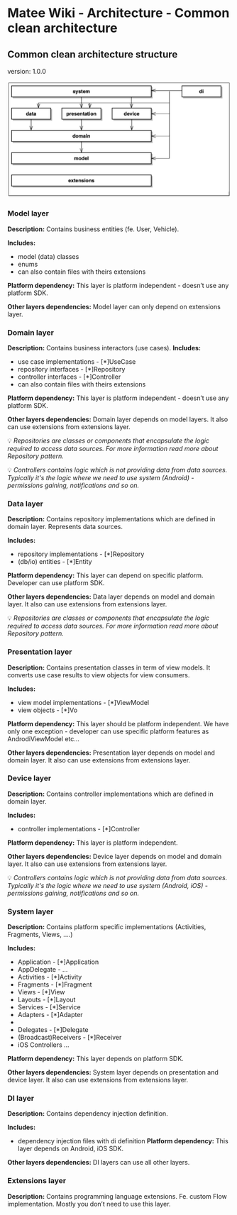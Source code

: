 # Matee Wiki - Architecture - Common clean architecture

## Common clean architecture structure
version: 1.0.0

![Screenshot](img/clean_common_archtieture_diagram.png)

### Model layer
**Description:** Contains business entities (fe. User, Vehicle).

**Includes:** 
 - model (data) classes
 - enums
 - can also contain files with theirs extensions
  
**Platform dependency:** This layer is platform independent - doesn’t use any platform SDK. 

**Other layers dependencies:** Model layer can only depend on extensions layer.

### Domain layer
**Description:** Contains business interactors (use cases).
**Includes:**

 - use case implementations - [*]UseCase 
 - repository interfaces - [*]Repository 
 - controller interfaces - [*]Controller
 - can also contain files with theirs extensions


**Platform dependency:** This layer is platform independent - doesn’t use any platform SDK. 

**Other layers dependencies:** Domain layer depends on model layers. It also can use extensions from extensions layer.

💡 *Repositories are classes or components that encapsulate the logic required to access data sources. For more information read more about Repository pattern.*

💡 *Controllers contains logic which is not providing data from data sources. Typically it's the logic where we need to use system (Android) - permissions gaining, notifications and so on.*

### Data layer
**Description:** Contains repository implementations which are defined in domain layer. Represents data sources.

**Includes:** 
 - repository implementations - [*]Repository 
 - (db/io) entities - [*]Entity


**Platform dependency:** This layer can depend on specific platform. Developer can use platform SDK.

**Other layers dependencies:** Data layer depends on model and domain layer. It also can use extensions from extensions layer.

💡 *Repositories are classes or components that encapsulate the logic required to access data sources. For more information read more about Repository pattern.*

### Presentation layer
**Description:** Contains presentation classes in term of view models. It converts use case results to view objects for view consumers. 

**Includes:**
 - view model implementations - [*]ViewModel 
 - view objects - [*]Vo


**Platform dependency:** This layer should be platform independent. We have only one exception - developer can use specific platform features as AndrodiViewModel etc... 

**Other layers dependencies:** Presentation layer depends on model and domain layer. It also can use extensions from extensions layer.

### Device layer
**Description:** Contains controller implementations which are defined in domain layer. 

**Includes:**
 - controller implementations - [*]Controller


**Platform dependency:** This layer is platform independent.

**Other layers dependencies:** Device layer depends on model and domain layer. It also can use extensions from extensions layer.

💡 *Controllers contains logic which is not providing data from data sources. Typically it's the logic where we need to use system (Android, iOS) - permissions gaining, notifications and so on.*


### System layer
**Description:** Contains platform specific implementations (Activities, Fragments, Views, ....) 

**Includes:**
 - Application - [*]Application 
 - AppDelegate - ...
 - Activities - [*]Activity 
 - Fragments - [*]Fragment 
 - Views - [*]View
 - Layouts - [*]Layout
 - Services - [*]Service
 - Adapters - [*]Adapter
 - 
 - Delegates - [*]Delegate 
 - (Broadcast)Receivers - [*]Receiver
 - iOS Controllers ...


**Platform dependency:** This layer depends on platform SDK.

**Other layers dependencies:** System layer depends on presentation and device layer. It also can use extensions from extensions layer.

### DI layer
**Description:** Contains dependency injection definition.

**Includes:**
 - dependency injection files with di definition
**Platform dependency:** This layer depends on Android, iOS SDK. 

**Other layers dependencies:** DI layers can use all other layers.

### Extensions layer
**Description:** Contains programming language extensions. Fe. custom Flow implementation. Mostly you don’t need to use this layer.
